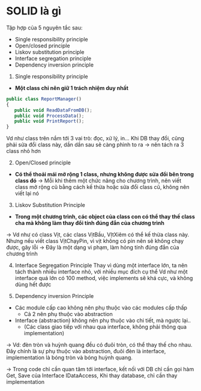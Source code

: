 # SOLID là gì 
Tập hợp của 5 nguyên tắc sau:
- Single responsibility principle
- Open/closed principle
- Liskov substitution principle
- Interface segregation principle
- Dependency inversion principle

1. Single responsibility principle
- **Một class chỉ nên giữ 1 trách nhiệm duy nhất**
```js
public class ReportManager()
{
   public void ReadDataFromDB();
   public void ProcessData();
   public void PrintReport();
}
```

Vd như class trên nắm tới 3 vai trò: đọc, xử lý, in... Khi DB thay đổi, cũng phải sửa đổi class này, dần dần sau sẽ càng phình to ra -> nên tách ra 3 class nhỏ hơn 

2. Open/Closed principle
- **Có thể thoải mái mở rộng 1 class, nhưng không được sửa đổi bên trong class đó** 
-> Mỗi khi thêm một chức năng cho chương trình, nên viết class mở rộng cũ bằng cách kế thừa hoặc sửa đổi class cũ, không nên viết lại nó 

3. Liskov Substitution Principle
- **Trong một chương trình, các object của class con có thể thay thế class cha mà không làm thay đổi tính đúng đắn của chương trình** 

-> Vd như có class Vịt, các class VịtBầu, VỊtXiêm có thể kế thừa class này. Nhưng nếu viết class VịtChạyPin, vì vịt không có pin nên sẽ không chạy được, gây lỗi -> Đây là một dạng vi phạm, làm hỏng tính đúng đắn của chương trình 

4. Interface Segregation Principle
Thay vì dùng một interface lớn, ta nên tách thành nhiều interface nhỏ, với nhiều mục đích cụ thể 
Vd như một interface quá lớn có 100 method, việc implements sẽ khá cực, và không dùng hết được 

5. Dependency inversion Principle 
- Các module cấp cao không nên phụ thuộc vào các modules cấp thấp 
	- Cả 2 nên phụ thuộc vào abstraction 
- Interface (abstraction) không nên phụ thuộc vào chi tiết, mà ngược lại..
	- (Các class giao tiếp với nhau qua interface, không phải thông qua implementation)

-> Vd: đèn tròn và huỳnh quang đều có đuôi tròn, có thể thay thế cho nhau. Đây chính là sự phụ thuộc vào abstraction, đuôi đèn là interface, implementation là bóng tròn và bóng huỳnh quang.

-> Trong code chỉ cần quan tâm tới interface, kết nối với DB chỉ cần gọi hàm Get, Save của Interface IDataAccess, Khi thay database, chỉ cần thay implementation




